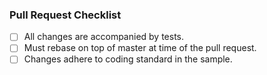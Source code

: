 ### Pull Request Checklist

<!-- Please complete -->

- [ ] All changes are accompanied by tests.
- [ ] Must rebase on top of master at time of the pull request.
- [ ] Changes adhere to coding standard in the sample.
